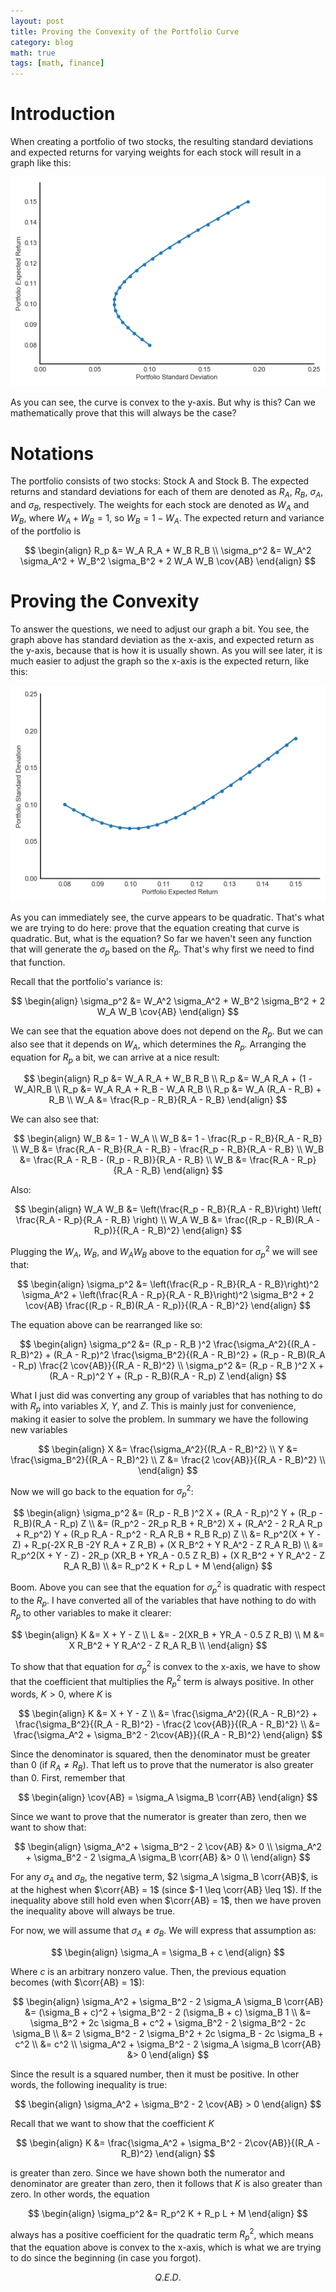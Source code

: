 ```yaml
---
layout: post
title: Proving the Convexity of the Portfolio Curve
category: blog
math: true
tags: [math, finance]
---
```


<div hidden>
$\newcommand{\cov}[1]{\text{COV} _ {#1}}$
$\newcommand{\corr}[1]{\rho _ {#1}}$
</div>

# Introduction

When creating a portfolio of two stocks, the resulting standard deviations and expected returns for varying weights for each stock will result in a graph like this:

![portfolio curve](/img/2018-04-17-portfolio-convexity/00.png)

As you can see, the curve is convex to the y-axis. But why is this? Can we mathematically prove that this will always be the case?

# Notations

The portfolio consists of two stocks: Stock A and Stock B. The expected returns and standard deviations for each of them are denoted as $R_A$, $R_B$, $\sigma_A$, and $\sigma_B$, respectively. The weights for each stock are denoted as $W_A$ and $W_B$, where $W_A + W_B = 1$, so $W_B = 1 - W_A$. The expected return and variance of the portfolio is

$$
\begin{align}
R_p &= W_A R_A + W_B R_B \\
\sigma_p^2 &= W_A^2 \sigma_A^2 + W_B^2 \sigma_B^2 + 2 W_A W_B \cov{AB}
\end{align}
$$

# Proving the Convexity

To answer the questions, we need to adjust our graph a bit. You see, the graph above has standard deviation as the x-axis, and expected return as the y-axis, because that is how it is usually shown. As you will see later, it is much easier to adjust the graph so the x-axis is the expected return, like this:

![portfolio curve modified](/img/2018-04-17-portfolio-convexity/01.png)

As you can immediately see, the curve appears to be quadratic. That's what we are trying to do here: prove that the equation creating that curve is quadratic.  But, what is the equation? So far we haven't seen any function that will generate the $\sigma_p$ based on the $R_p$. That's why first we need to find that function.

Recall that the portfolio's variance is:

$$
\begin{align}
\sigma_p^2 &= W_A^2 \sigma_A^2 + W_B^2 \sigma_B^2 + 2 W_A W_B \cov{AB}
\end{align}
$$

We can see that the equation above does not depend on the $R_p$. But we can also see that it depends on $W_A$, which determines the $R_p$. Arranging the equation for $R_p$ a bit, we can arrive at a nice result:

$$
\begin{align}
R_p &= W_A R_A + W_B R_B \\
R_p &= W_A R_A + (1 - W_A)R_B \\
R_p &= W_A R_A + R_B - W_A R_B \\
R_p &= W_A (R_A - R_B) + R_B \\
W_A &= \frac{R_p - R_B}{R_A - R_B}
\end{align}
$$

We can also see that:

$$
\begin{align}
W_B &= 1 - W_A \\
W_B &= 1 - \frac{R_p - R_B}{R_A - R_B} \\
W_B &= \frac{R_A - R_B}{R_A - R_B} - \frac{R_p - R_B}{R_A - R_B} \\
W_B &= \frac{R_A - R_B - (R_p - R_B)}{R_A - R_B} \\
W_B &= \frac{R_A - R_p}{R_A - R_B}
\end{align}
$$

Also:

$$
\begin{align}
W_A W_B &= \left(\frac{R_p - R_B}{R_A - R_B}\right) \left( \frac{R_A - R_p}{R_A - R_B} \right) \\
W_A W_B &= \frac{(R_p - R_B)(R_A - R_p)}{(R_A - R_B)^2}
\end{align}
$$

Plugging the $W_A$, $W_B$, and $W_A W_B$ above to the equation for $\sigma_p^2$ we will see that:

$$
\begin{align}
\sigma_p^2 &= \left(\frac{R_p - R_B}{R_A - R_B}\right)^2 \sigma_A^2 +
\left(\frac{R_A - R_p}{R_A - R_B}\right)^2 \sigma_B^2 +
2 \cov{AB} \frac{(R_p - R_B)(R_A - R_p)}{(R_A - R_B)^2}
\end{align}
$$

The equation above can be rearranged like so:

$$
\begin{align}
\sigma_p^2 &= (R_p - R_B )^2 \frac{\sigma_A^2}{(R_A - R_B)^2} +
(R_A - R_p)^2 \frac{\sigma_B^2}{(R_A - R_B)^2} +
(R_p - R_B)(R_A - R_p) \frac{2 \cov{AB}}{(R_A - R_B)^2} \\
\sigma_p^2 &= (R_p - R_B )^2 X +
(R_A - R_p)^2 Y +
(R_p - R_B)(R_A - R_p) Z
\end{align}
$$

What I just did was converting any group of variables that has nothing to do with $R_p$ into variables $X$, $Y$, and $Z$. This is mainly just for convenience, making it easier to solve the problem. In summary we have the following new variables

$$
\begin{align}
X &= \frac{\sigma_A^2}{(R_A - R_B)^2} \\
Y &= \frac{\sigma_B^2}{(R_A - R_B)^2} \\
Z &= \frac{2 \cov{AB}}{(R_A - R_B)^2} \\
\end{align}
$$

Now we will go back to the equation for $\sigma_p^2$:

$$
\begin{align}
\sigma_p^2 &= (R_p - R_B )^2 X +
(R_A - R_p)^2 Y +
(R_p - R_B)(R_A - R_p) Z \\
&= (R_p^2 - 2R_p R_B + R_B^2) X +
(R_A^2 - 2 R_A R_p + R_p^2) Y +
(R_p R_A - R_p^2 - R_A R_B + R_B R_p) Z \\
&= R_p^2(X + Y - Z) + R_p(-2X R_B -2Y R_A + Z R_B) + (X R_B^2 + Y R_A^2 - Z R_A R_B) \\
&= R_p^2(X + Y - Z) - 2R_p (XR_B + YR_A - 0.5 Z R_B) + (X R_B^2 + Y R_A^2 - Z R_A R_B) \\
&= R_p^2 K + R_p L + M
\end{align}
$$

Boom. Above you can see that the equation for $\sigma_p^2$ is quadratic with respect to the $R_p$. I have converted all of the variables that have nothing to do with $R_p$ to other variables to make it clearer:

$$
\begin{align}
K &= X + Y - Z \\
L &= - 2(XR_B + YR_A - 0.5 Z R_B) \\
M &= X R_B^2 + Y R_A^2 - Z R_A R_B \\
\end{align}
$$

To show that that equation for $\sigma_p^2$ is convex to the x-axis, we have to show that the coefficient that multiplies the $R_p^2$ term is always positive.  In other words, $K > 0$, where $K$ is

$$
\begin{align}
K &= X + Y - Z \\
&= 
\frac{\sigma_A^2}{(R_A - R_B)^2} +
\frac{\sigma_B^2}{(R_A - R_B)^2} -
\frac{2 \cov{AB}}{(R_A - R_B)^2} \\
&= \frac{\sigma_A^2 + \sigma_B^2 - 2\cov{AB}}{(R_A - R_B)^2}
\end{align}
$$

Since the denominator is squared, then the denominator must be greater than 0 (if $R_A \neq R_B$). That left us to prove that the numerator is also greater than 0. First, remember that

$$
\begin{align}
\cov{AB} = \sigma_A \sigma_B \corr{AB}
\end{align}
$$

Since we want to prove that the numerator is greater than zero, then we want to show that:

$$
\begin{align}
\sigma_A^2 + \sigma_B^2 - 2 \cov{AB} &> 0 \\
\sigma_A^2 + \sigma_B^2 - 2 \sigma_A \sigma_B \corr{AB} &> 0 \\
\end{align}
$$

For any $\sigma_A$ and $\sigma_B$, the negative term, $2 \sigma_A \sigma_B \corr{AB}$, is at the highest when $\corr{AB} = 1$ (since $-1 \leq \corr{AB} \leq 1$). If the inequality above still hold even when $\corr{AB} = 1$, then we have proven the inequality above will always be true.

For now, we will assume that $\sigma_A \neq \sigma_B$. We will express that assumption as:

$$
\begin{align}
\sigma_A = \sigma_B + c
\end{align}
$$

Where $c$ is an arbitrary nonzero value. Then, the previous equation becomes (with $\corr{AB} = 1$):

$$
\begin{align}
\sigma_A^2 + \sigma_B^2 - 2 \sigma_A \sigma_B \corr{AB} &=
(\sigma_B + c)^2 + \sigma_B^2 - 2 (\sigma_B + c) \sigma_B 1 \\
&= \sigma_B^2 + 2c \sigma_B + c^2 + \sigma_B^2 - 2 \sigma_B^2 - 2c \sigma_B \\
&= 2 \sigma_B^2 - 2 \sigma_B^2 + 2c \sigma_B - 2c \sigma_B + c^2 \\
&= c^2 \\
\sigma_A^2 + \sigma_B^2 - 2 \sigma_A \sigma_B \corr{AB} &> 0
\end{align}
$$

Since the result is a squared number, then it must be positive. In other words, the following inequality is true:

$$
\begin{align}
\sigma_A^2 + \sigma_B^2 - 2 \cov{AB} > 0
\end{align}
$$

Recall that we want to show that the coefficient $K$

$$
\begin{align}
K &= \frac{\sigma_A^2 + \sigma_B^2 - 2\cov{AB}}{(R_A - R_B)^2}
\end{align}
$$

is greater than zero. Since we have shown both the numerator and denominator are greater than zero, then it follows that $K$ is also greater than zero. In other words, the equation

$$
\begin{align}
\sigma_p^2 &= R_p^2 K + R_p L + M
\end{align}
$$

always has a positive coefficient for the quadratic term $R_p^2$, which means that the equation above is convex to the x-axis, which is what we are trying to do since the beginning (in case you forgot).

$$ Q. E. D. $$
